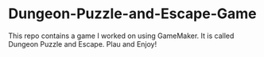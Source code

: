 # Dungeon-Puzzle-and-Escape-Game
This repo contains a game I worked on using GameMaker. It is called Dungeon Puzzle and Escape. Plau and Enjoy!
